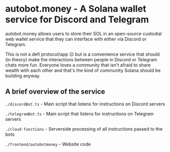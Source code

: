 # autobot.money - A Solana wallet service for Discord and Telegram

autobot.money allows users to store their SOL in an open-source custodial web wallet service that they can interface with either via Discord or Telegram.

This is not a defi protocol/app ☹️ but is a convenience service that should (in theory) make the interactions between people in Discord or Telegram chats more fun. Everyone loves a community that isn't afraid to share wealth with each other and that's the kind of community Solana should be building anyway.

## A brief overview of the service

`./discordBot.ts` - Main script that listens for instructions on Discord servers

`./telegramBot.ts` - Main script that listens for instructions on Telegram servers

`./cloud-functions` - Serverside processing of all instructions passed to the bots

`./frontend/autobotmoney` - Website code
